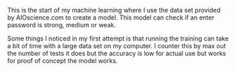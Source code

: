 This is the start of my machine learning where I use the data set provided by AIOscience.com to create a model. This model can check if an enter password is strong, medium or weak.

Some things I noticed in my first attempt is that running the training can take a bit of time with a large data set on my computer. I counter this by max out the number of tests it does but the accuracy 
is low for actual use but works for proof of concept the model works.
